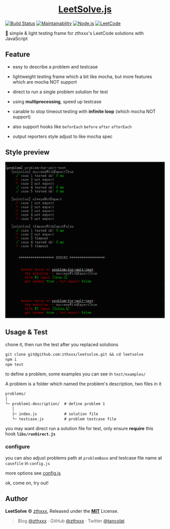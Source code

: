 <h1 align="center"><a href="https://github.com/zthxxx/leetsolve" target="_blank">LeetSolve.js</a></h1>

[![Build Status](https://travis-ci.org/zthxxx/leetsolve.svg?branch=master)](https://travis-ci.org/zthxxx/leetsolve)
[![Maintainability](https://api.codeclimate.com/v1/badges/72768b68dd90d81e5dad/maintainability)](https://codeclimate.com/github/zthxxx/leetsolve/maintainability)
[![Node.js](https://img.shields.io/badge/node-8.x%20LTS-blue.svg)](https://nodejs.org/)
[![LeetCode](https://img.shields.io/badge/LeetCode-tancolat-ff69b4.svg)](https://leetcode.com/tancolat/)

:cake: simple & light testing frame for zthxxx's LeetCode solutions with JavaScript

## Feature

- easy to describe a problem and testcase

- lightweight testing frame which a bit like mocha, but more features which are mocha NOT support

- direct to run a single problem solution for test

- using **multiprocessing**, speed up testcase

- canable to stop timeout testing with **infinite loop** (which mocha NOT support)

- also support hooks like `beforEach` `before` `after` `afterEach`

- output reporters style adjust to like mocha spec


## Style preview

![testing-output-style](./docs/test-preview.png)


## Usage & Test

chone it, then run the test after you replaced solutions

```
git clone git@github.com:zthxxx/leetsolve.git && cd leetsolve
npm i
npm test
```

to define a problem, some examples you can see in `test/examples/`

A problem is a folder which named the problem's description, two files in it

```
problems/
│
└─ problem1-description/  # define problem 1
   │
   ├─ index.js            # solution file
   └─ testcase.js         # problem testcase file
```

you may want direct run a solution file for test, only ensure **require** this hook **`libs/runDirect.js`**


### configure

you can also adjust problems path at `problemBase` and testcase file name at `casefile` in `config.js`

more options see [config.js](./config.js)


ok, come on, try out!


## Author

**LeetSolve** © [zthxxx](https://github.com/zthxxx), Released under the **[MIT](./LICENSE)** License.<br>

> Blog [@zthxxx](https://blog.zthxxx.com) · GitHub [@zthxxx](https://github.com/zthxxx) · Twitter [@tancolat](https://twitter.com/tancolat)
